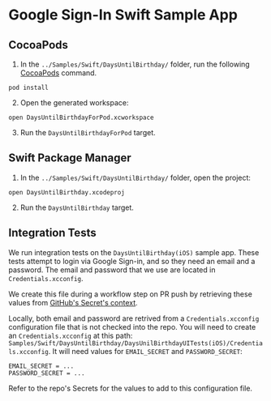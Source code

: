 # Google Sign-In Swift Sample App

## CocoaPods

1. In the `../Samples/Swift/DaysUntilBirthday/` folder, run the following 
[CocoaPods](https://cocoapods.org) command.

```
pod install
```

2. Open the generated workspace:

```
open DaysUntilBirthdayForPod.xcworkspace
```

3. Run the `DaysUntilBirthdayForPod` target.

## Swift Package Manager

1. In the `../Samples/Swift/DaysUntilBirthday/` folder, open the project:

```
open DaysUntilBirthday.xcodeproj
```

2. Run the `DaysUntilBirthday` target.

## Integration Tests

We run integration tests on the `DaysUntilBirthday(iOS)` sample app.
These tests attempt to login via Google Sign-in, and so they need an email and
a password.
The email and password that we use are located in `Credentials.xcconfig`.

We create this file during a workflow step on PR push by retrieving these values
from [GitHub's Secret's context](https://docs.github.com/en/actions/learn-github-actions/contexts#secrets-context).

Locally, both email and password are retrived from a `Credentials.xcconfig`
configuration file that is not checked into the repo.
You will need to create an `Credentials.xcconfig` at this path:
`Samples/Swift/DaysUntilBirthday/DaysUnilBirthdayUITests(iOS)/Credentials.xcconfig`.
It will need values for `EMAIL_SECRET` and `PASSWORD_SECRET`:

```
EMAIL_SECRET = ...
PASSWORD_SECRET = ...
```

Refer to the repo's Secrets for the values to add to this configuration file.
